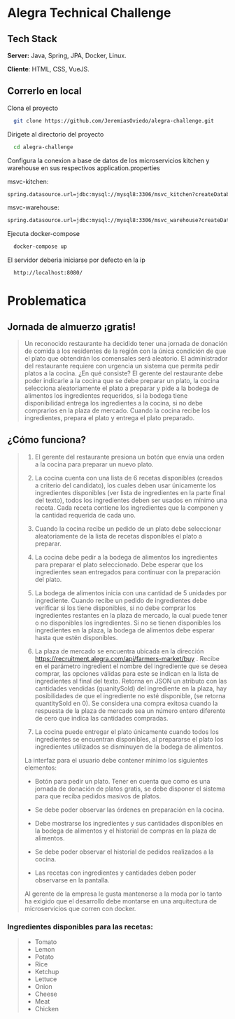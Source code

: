 # Alegra Technical Challenge

## Tech Stack

**Server:** Java, Spring, JPA, Docker, Linux.

**Cliente**: HTML, CSS, VueJS.



## Correrlo en local

Clona el proyecto
```bash
  git clone https://github.com/JeremiasOviedo/alegra-challenge.git
```
Dirigete al directorio del proyecto
```bash
  cd alegra-challenge
```
Configura la conexion a base de datos de los microservicios kitchen y warehouse en sus respectivos application.properties

msvc-kitchen:
```bash
spring.datasource.url=jdbc:mysql://mysql8:3306/msvc_kitchen?createDatabaseIfNotExist=true&autoReconnect=true&useSSL=false&allowPublicKeyRetrieval=true
```
msvc-warehouse:
```bash
spring.datasource.url=jdbc:mysql://mysql8:3306/msvc_warehouse?createDatabaseIfNotExist=true&autoReconnect=true&useSSL=false&allowPublicKeyRetrieval=true
```
Ejecuta docker-compose
```bash
  docker-compose up
```
El servidor deberia iniciarse por defecto en la ip
```bash
  http://localhost:8080/
```


# Problematica

## Jornada de almuerzo ¡gratis!

>Un reconocido restaurante ha decidido tener una jornada de donación de comida a los
residentes de la región con la única condición de que el plato que obtendrán los
comensales será aleatorio. El administrador del restaurante requiere con urgencia un
sistema que permita pedir platos a la cocina.
¿En qué consiste?
El gerente del restaurante debe poder indicarle a la cocina que se debe preparar un
plato, la cocina selecciona aleatoriamente el plato a preparar y pide a la bodega de
alimentos los ingredientes requeridos, si la bodega tiene disponibilidad entrega los
ingredientes a la cocina, si no debe comprarlos en la plaza de mercado. Cuando la cocina
recibe los ingredientes, prepara el plato y entrega el plato preparado.

## ¿Cómo funciona?

>1. El gerente del restaurante presiona un botón que envía una orden a la cocina para
preparar un nuevo plato.
> 
>2. La cocina cuenta con una lista de 6 recetas disponibles (creados a criterio del
candidato), los cuales deben usar únicamente los ingredientes disponibles (ver
lista de ingredientes en la parte final del texto), todos los ingredientes deben ser
usados en mínimo una receta. Cada receta contiene los ingredientes que la
componen y la cantidad requerida de cada uno.
>
>3. Cuando la cocina recibe un pedido de un plato debe seleccionar aleatoriamente
de la lista de recetas disponibles el plato a preparar.
>
>4. La cocina debe pedir a la bodega de alimentos los ingredientes para preparar el
plato seleccionado. Debe esperar que los ingredientes sean entregados para
continuar con la preparación del plato.
>
>5. La bodega de alimentos inicia con una cantidad de 5 unidades por ingrediente.
Cuando recibe un pedido de ingredientes debe verificar si los tiene disponibles, si
no debe comprar los ingredientes restantes en la plaza de mercado, la cual puede
tener o no disponibles los ingredientes. Si no se tienen disponibles los
ingredientes en la plaza, la bodega de alimentos debe esperar hasta que estén
disponibles.
>
>6. La plaza de mercado se encuentra ubicada en la dirección https://recruitment.alegra.com/api/farmers-market/buy . Recibe en el parámetro ingredient el nombre del ingrediente que se desea comprar, las opciones válidas para este se indican en la lista de ingredientes al final del texto. Retorna en JSON un atributo con las cantidades vendidas (quanitySold) del ingrediente en la plaza, hay posibilidades de que el ingrediente no esté disponible, (se retorna quantitySold en 0). Se considera una compra exitosa cuando la respuesta de la plaza de mercado sea un número entero diferente de cero que indica las cantidades compradas.
>
>7. La cocina puede entregar el plato únicamente cuando todos los ingredientes se encuentran disponibles, al prepararse el plato los ingredientes utilizados se
disminuyen de la bodega de alimentos.
>
>La interfaz para el usuario debe contener mínimo los siguientes elementos:
>
>- Botón para pedir un plato. Tener en cuenta que como es una jornada de donación de platos gratis, se debe disponer el sistema para que reciba pedidos masivos de platos.
>
>- Se debe poder observar las órdenes en preparación en la cocina.
>
>- Debe mostrarse los ingredientes y sus cantidades disponibles en la bodega de alimentos y el historial de compras en la plaza de alimentos.
>
>- Se debe poder observar el historial de pedidos realizados a la cocina.
>
>- Las recetas con ingredientes y cantidades deben poder observarse en la pantalla.
>
>Al gerente de la empresa le gusta mantenerse a la moda por lo tanto ha exigido que el
desarrollo debe montarse en una arquitectura de microservicios que corren con docker.
>
### Ingredientes disponibles para las recetas:

>- Tomato
>- Lemon
>- Potato
>- Rice
>- Ketchup
>- Lettuce
>- Onion
>- Cheese
>- Meat
>- Chicken


